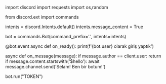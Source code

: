 import discord
import requests
import os,random


from discord.ext import commands

intents = discord.Intents.default()
intents.message_content = True

bot = commands.Bot(command_prefix='.', intents=intents)

@bot.event
async def on_ready():
    print(f'{bot.user} olarak giriş yaptık')

async def on_message(message):
    if message.author == client.user:
        return
    if message.content.startswith('$hello'):
        await message.channel.send('Selam! Ben bir botum!')

bot.run("TOKEN")
